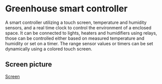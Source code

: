 # Greenhouse smart controller
A smart controller utilizing a touch screen, temperature and humidity sensors, and a real time clock to control the environment of a enclosed space. It can be connected to lights, heaters and humidifiers using relays, those can be controlled either based on measured temperature and humidity or set on a timer. The range sensor values or timers can be set dynamically using a colored touch screen.

## Screen picture
[Screen](screen.jpg)
